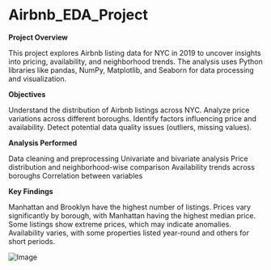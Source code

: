 # Airbnb_EDA_Project

**Project Overview**

This project explores Airbnb listing data for NYC in 2019 to uncover insights into pricing, availability, and neighborhood trends. The analysis uses Python libraries like pandas, NumPy, Matplotlib, and Seaborn for data processing and visualization.

**Objectives**

Understand the distribution of Airbnb listings across NYC.
Analyze price variations across different boroughs.
Identify factors influencing price and availability.
Detect potential data quality issues (outliers, missing values).

**Analysis Performed**

Data cleaning and preprocessing
Univariate and bivariate analysis
Price distribution and neighborhood-wise comparison
Availability trends across boroughs
Correlation between variables

 **Key Findings**
 
Manhattan and Brooklyn have the highest number of listings.
Prices vary significantly by borough, with Manhattan having the highest median price.
Some listings show extreme prices, which may indicate anomalies.
Availability varies, with some properties listed year-round and others for short periods.


![Image](https://github.com/user-attachments/assets/f02f8ced-aee9-4dfb-815e-b39393672e4d)
